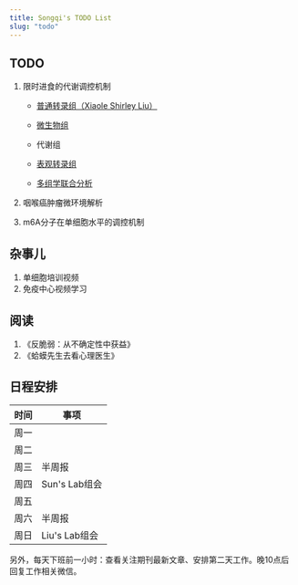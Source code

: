 ```yaml
---
title: Songqi's TODO List
slug: "todo"
---
```


## TODO

1.  限时进食的代谢调控机制

    -   [普通转录组（Xiaole Shirley Liu）](https://liulab-dfci.github.io/bioinfo-combio/)

    -   [微生物组](https://microbiome.github.io/tutorials/)

    -   代谢组

    -   [表观转录组](https://github.com/Ming-Lian/NGS-analysis/blob/master/MeRIP-seq.md)

    -   [多组学联合分析](https://github.com/mikelove/awesome-multi-omics)

2.  咽喉癌肿瘤微环境解析

3.  m6A分子在单细胞水平的调控机制

## 杂事儿

1.  单细胞培训视频
2.  免疫中心视频学习

## 阅读

1.  《反脆弱：从不确定性中获益》
2.  《蛤蟆先生去看心理医生》

## 日程安排

| 时间 | 事项                  |
|------|-----------------------|
| 周一 |                       |
| 周二 |                |
| 周三 | 半周报           |
| 周四 | Sun's Lab组会         |
| 周五 |                       |
| 周六 | 半周报                |
| 周日 | Liu's Lab组会         |

另外，每天下班前一小时：查看关注期刊最新文章、安排第二天工作。晚10点后回复工作相关微信。

<script>
document.querySelectorAll('.main a').forEach(function(el) {
  var t = el.innerText;
  if (!/^https:/.test(t)) return;
  el.innerText = t.replace(/^https:\/\/(www\.)?/, '')
    .replace(/#.*/, '')
    .replace(/^github.com\/([^\/]+)\/([^\/]+)\/(issues|pull)\/(\d+).*/, '$1/$2#$4')
    .replace(/^github.com\/([^\/]+)\/([^\/]+)\/(releases)\/tag\/([^\/]+).*/, '$1/$2@$4')
    .replace(/^stackoverflow.com\/q\/(\d+).*/, 'SO/$1')
    .replace(/^community.rstudio.com\/t\/(\d+).*/, 'RC/$1')
    .replace(/^twitter.com\/([^\/]+)\/([^\/]+)\/(\d+).*/, 'twitter/$3')
    .replace(/^github.com/, 'GH');
});
</script>
